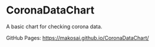 # CoronaDataChart
A basic chart for checking corona data.


GitHub Pages: https://makosai.github.io/CoronaDataChart/
